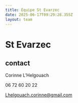 ```yaml
---
title: Équipe St Evarzec 
date: 2025-06-17T09:29:28.355Z
layout: team
---
```


# St Evarzec 



## contact 

Corinne L’Helgouach

06 72 60 20 22

Lhelgouach.corinne@gmail.com

